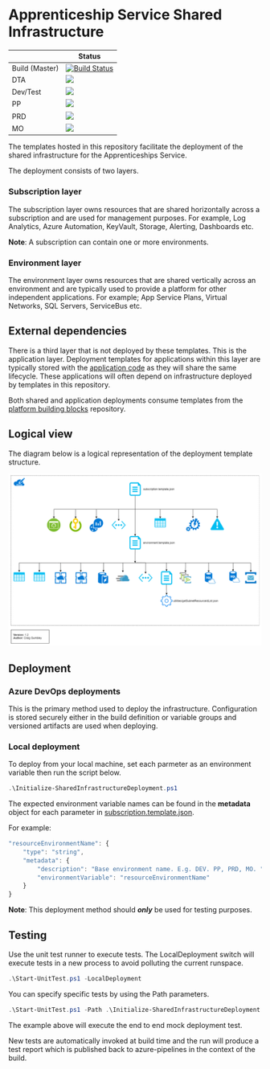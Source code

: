 # Apprenticeship Service Shared Infrastructure

|  | Status |
|-------------|--------|
| Build (Master) | [![Build Status](https://dev.azure.com/sfa-gov-uk/Apprenticeships%20Service%20Cloud%20Platform/_apis/build/status/das-shared-infrastructure?branchName=master)](https://dev.azure.com/sfa-gov-uk/Apprenticeships%20Service%20Cloud%20Platform/_build/latest?definitionId=1662&branchName=master)
| DTA | ![](https://vsrm.dev.azure.com/sfa-gov-uk/_apis/public/Release/badge/0a565315-11ec-47f9-8417-657a130ce42a/43/100) |
| Dev/Test | ![](https://vsrm.dev.azure.com/sfa-gov-uk/_apis/public/Release/badge/0a565315-11ec-47f9-8417-657a130ce42a/43/96) |
| PP | ![](https://vsrm.dev.azure.com/sfa-gov-uk/_apis/public/Release/badge/0a565315-11ec-47f9-8417-657a130ce42a/43/97) |
| PRD | ![](https://vsrm.dev.azure.com/sfa-gov-uk/_apis/public/Release/badge/0a565315-11ec-47f9-8417-657a130ce42a/43/98) |
| MO | ![](https://vsrm.dev.azure.com/sfa-gov-uk/_apis/public/Release/badge/0a565315-11ec-47f9-8417-657a130ce42a/43/99) |

The templates hosted in this repository facilitate the deployment of the shared infrastructure for the Apprenticeships Service.

The deployment consists of two layers.

### Subscription layer
The subscription layer owns resources that are shared horizontally across a subscription and are used for management purposes. For example, Log Analytics, Azure Automation, KeyVault, Storage, Alerting, Dashboards etc.

**Note**: A subscription can contain one or more environments.

### Environment layer
The environment layer owns resources that are shared vertically across an environment and are typically used to provide a platform for other independent applications. For example; App Service Plans, Virtual Networks, SQL Servers, ServiceBus etc.

## External dependencies
There is a third layer that is not deployed by these templates. This is the application layer. Deployment templates for applications within this layer are typically stored with the [application code](https://github.com/SkillsFundingAgency/das-reservations/tree/master/azure) as they will share the same lifecycle. These applications will often depend on infrastructure deployed by templates in this repository.

Both shared and application deployments consume templates from the [platform building blocks](https://github.com/SkillsFundingAgency/das-platform-building-blocks) repository.

## Logical view
The diagram below is a logical representation of the deployment template structure.

![ApprenticeshipsSharedInfrastructure](images/ApprenticeshipsSharedInfrastructure-v1.2.png)

## Deployment

### Azure DevOps deployments
This is the primary method used to deploy the infrastructure. Configuration is stored securely either in the build definition or variable groups and versioned artifacts are used when deploying.

### Local deployment
 To deploy from your local machine, set each parmeter as an environment variable then run the script below.

``` PowerShell
.\Initialize-SharedInfrastructureDeployment.ps1
```

The expected environment variable names can be found in the **metadata** object for each parameter in [subscription.template.json](templates/subscription.json).

For example:

``` Javascript
"resourceEnvironmentName": {
    "type": "string",
    "metadata": {
        "description": "Base environment name. E.g. DEV. PP, PRD, MO. ",
        "environmentVariable": "resourceEnvironmentName"
    }
}
```

**Note**: This deployment method should ***only*** be used for testing purposes.

## Testing

Use the unit test runner to execute tests. The LocalDeployment switch will execute tests in a new process to avoid polluting the current runspace.

```PowerShell
.\Start-UnitTest.ps1 -LocalDeployment
```

You can specify specific tests by using the Path parameters.

```PowerShell
.\Start-UnitTest.ps1 -Path .\Initialize-SharedInfrastructureDeployment.tests.ps1 -LocalDeployment
```

The example above will execute the end to end mock deployment test.

New tests are automatically invoked at build time and the run will produce a test report which is published back to azure-pipelines in the context of the build.
